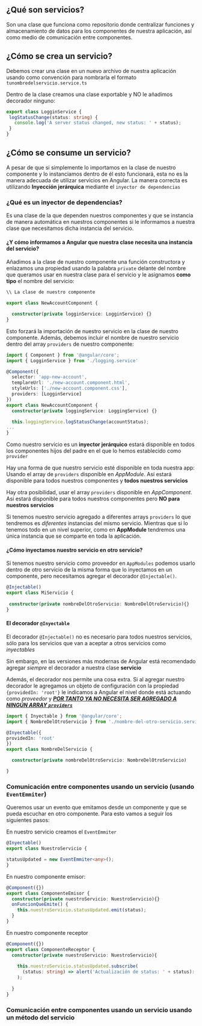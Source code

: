 
## ¿Qué son servicios?

Son una clase que funciona como repositorio donde centralizar funciones y almacenamiento de datos para los componentes de nuestra aplicación, así como medio de comunicación entre componentes.

## ¿Cómo se crea un servicio?

Debemos crear una clase en un nuevo archivo de nuestra aplicación usando como convención para nombrarla el formato `tunombredelservicio.service.ts`

Dentro de la clase creamos una clase exportable y NO le añadimos decorador ninguno:

```typescript
export class LogginService {
 logStatusChange(status: string) {
   console.log('A server status changed, new status: ' + status);
 }
}
```


## ¿Cómo se consume un servicio?

A pesar de que si simplemente lo importamos en la clase de nuestro componente y lo instanciamos dentro de él esto funcionará, esta no es la manera adecuada de utilizar servicios en Angular. La manera correcta es utilizando **Inyección jerárquica** mediante el `inyector de dependencias`

### ¿Qué es un inyector de dependencias?

Es una clase de la que dependen nuestros componentes y que se instancia de manera automática en nuestros componentes si le informamos a nuestra clase que necesitamos dicha instancia del servicio.

#### ¿Y cómo informamos a Angular que nuestra clase necesita una instancia del servicio?

Añadimos a la clase de nuestro componente una función constructora y enlazamos una propiedad usando la palabra `private` delante del nombre que queramos usar en nuestra clase para el servicio y le asignamos **como tipo** el nombre del servicio:

```typescript
\\ La clase de nuestro componente

export class NewAccountComponent {

  constructor(private logginService: LogginService) {}
}
```

Esto forzará la importación de nuestro servicio en la clase de nuestro componente.
Además, debemos incluir el nombre de nuestro servicio dentro del array `providers` de nuestro componente:

```typescript
import { Component } from '@angular/core';
import { LogginService } from './logging.service'

@Component({
  selector: 'app-new-account',
  templareUrl: './new-account.component.html',
  styleUrls: ['./new-account.component.css'],
  providers: [LogginService]  
})
export class NewAccountComponent {
  constructor(private loggingService: LoggingService) {}

  this.loggingService.logStatusChange(accountStatus);
...
}
```

Como nuestro servicio es un **inyector jerárquico** estará disponible en todos los componentes hijos del padre en el que lo hemos establecido como `provider`

Hay una forma de que nuestro servicio esté disponible en toda nuestra app: Usando el array de `providers` disponible en *AppModule*. Así estará disponible para todos nuestros componentes y **todos nuestros servicios**

Hay otra posibilidad, usar el array `providers` disponible en *AppComponent*. Así estará disponible para todos nuestros componentes pero **NO para nuestros servicios**

Si tenemos nuestro servicio agregado a diferentes arrays `providers` lo que tendremos es *diferentes* instancias del mismo servicio. Mientras que si lo tenemos todo en un nivel superior, como en **AppModule** tendremos una única instancia que se comparte en toda la aplicación.

#### ¿Cómo inyectamos nuestro servicio en otro servicio?

Si tenemos nuestro servicio como proveedor en `AppModules` podemos usarlo dentro de otro servicio de la misma forma que lo inyectamos en un componente, pero necesitamos agregar el decorador `@Injectable()`.

```typescript
@Injectable()
export class MiServicio {
 
 constructor(private nombreDelOtroServicio: NombreDelOtroServicio){}
}
```

#### El decorador `@Inyectable`

El decorador `@Injectable()` no es necesario para todos nuestros servicios, sólo para los servicios que van a aceptar a otros servicios como *inyectables*

Sin embargo, en las versiones más modernas de Angular está recomendado agregar *siempre* el decorador a nuestra clase **servicio**

Además, el decorador nos permite una cosa extra. Si al agregar nuestro decorador le agregamos un objeto de configuración con la propiedad `{providedIn: 'root'}` le indicamos a Angular el nivel donde está actuando como *proveedor* y  <i><b><u>POR TANTO YA NO NECESITA SER AGREGADO A NINGÚN ARRAY `providers`</u></b></i>

```typescript
import { Inyectable } from '@angular/core';
import { NombreDelOtroServicio } from './nombre-del-otro-servicio.service';

@Inyectable({
providedIn: 'root'
})
export class NombreDelServicio {

  constructor(private nombreDelOtroServicio: NombreDelOtroServicio)

}
```

### Comunicación entre componentes usando un servicio (usando `EventEmmiter`)

Queremos usar un evento que emitamos desde un componente y que se pueda escuchar en otro componente. Para esto vamos a seguir los siguientes pasos:


En nuestro servicio creamos el `EventEmmiter`
```typescript
@Inyectable()
export class NuestroServicio {

statusUpdated = new EventEmmiter<any>();
}
```

En nuestro componente emisor:

```typescript
@Component({})
export class ComponenteEmisor {
  constructor(private nuestroServicio: NuestroServicio){}
  onFuncionQueEmite() {
    this.nuestroServicio.statusUpdated.emit(status);
  }
}
```

En nuestro componente receptor

```typescript
@Component({})
export class ComponenteReceptor {
  constructor(private nuestroServicio: NuestroServicio){
  
    this.nuestroServicio.statusUpdated.subscribe(
      (status: string) => alert('Actualización de status: ' + status):
    );
    
  }
}
```
### Comunicación entre componentes usando un servicio usando un método del servicio



